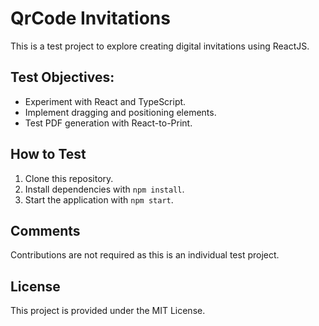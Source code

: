 # QrCode Invitations

This is a test project to explore creating digital invitations using ReactJS.

## Test Objectives:

- Experiment with React and TypeScript.
- Implement dragging and positioning elements.
- Test PDF generation with React-to-Print.

## How to Test

1. Clone this repository.
2. Install dependencies with `npm install`.
3. Start the application with `npm start`.

## Comments

Contributions are not required as this is an individual test project.

## License

This project is provided under the MIT License.